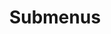 ---
layout: page
title: Submenus
nav: true
nav_order: 5
dropdown: true
children:
    - title: Repositories
      permalink: /repositories/
    - title: divider
    - title: CV
      permalink: /cv/
---